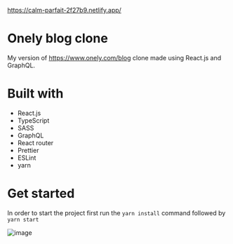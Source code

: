 https://calm-parfait-2f27b9.netlify.app/

# Onely blog clone
My version of https://www.onely.com/blog clone made using React.js and GraphQL. 

# Built with
<ul>
<li>React.js</li>
<li>TypeScript</li>
<li>SASS</li>
<li>GraphQL</li>
<li>React router</li>
<li>Prettier</li>
<li>ESLint</li>
<li>yarn</li>
</ul>


# Get started
In order to start the project first run the <code>yarn install</code> command followed by <code>yarn start</code>

![image](https://user-images.githubusercontent.com/121962027/233630566-3168ec04-55e3-41d4-8d38-d7dc734a1459.png)
